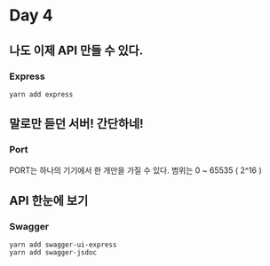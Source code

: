 # Day 4

## 나도 이제 API 만들 수 있다.
### Express
```
yarn add express
```

## 말로만 듣던 서버! 간단하네!
### Port
PORT는 하나의 기기에서 한 개만을 가질 수 있다.
범위는 0 ~ 65535 ( 2^16 )

## API 한눈에 보기
### Swagger
```
yarn add swagger-ui-express
yarn add swagger-jsdoc
```